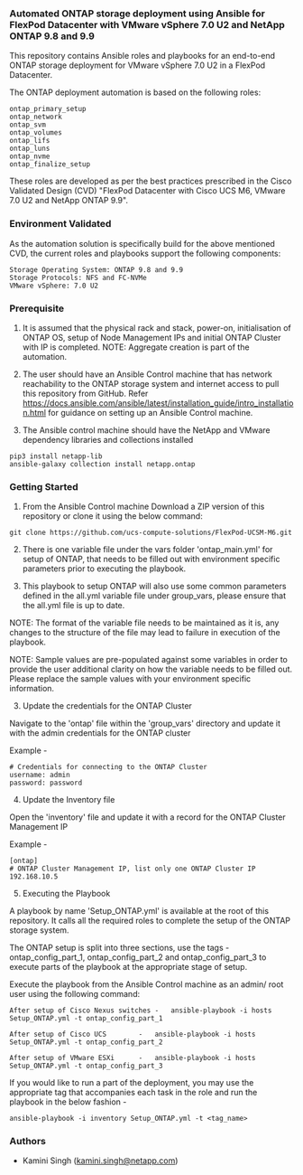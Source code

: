 ### Automated ONTAP storage deployment using Ansible for FlexPod Datacenter with VMware vSphere 7.0 U2 and NetApp ONTAP 9.8 and 9.9
 
This repository contains Ansible roles and playbooks for an end-to-end ONTAP storage deployment for VMware vSphere 7.0 U2 in a FlexPod Datacenter.

The ONTAP deployment automation is based on the following roles:

	ontap_primary_setup
	ontap_network
	ontap_svm
	ontap_volumes
	ontap_lifs
	ontap_luns
	ontap_nvme
	ontap_finalize_setup

These roles are developed as per the best practices prescribed in the Cisco Validated Design (CVD) "FlexPod Datacenter with Cisco UCS M6, VMware 7.0 U2 and NetApp ONTAP 9.9".

### Environment Validated

As the automation solution is specifically build for the above mentioned CVD, the current roles and playbooks support the following components:

	Storage Operating System: ONTAP 9.8 and 9.9
	Storage Protocols: NFS and FC-NVMe
	VMware vSphere: 7.0 U2

### Prerequisite

1. It is assumed that the physical rack and stack, power-on, initialisation of ONTAP OS, setup of Node Management IPs and initial ONTAP Cluster with IP is completed.
NOTE: Aggregate creation is part of the automation.

2. The user should have an Ansible Control machine that has network reachability to the ONTAP storage system and internet access to pull this repository from GitHub.
Refer https://docs.ansible.com/ansible/latest/installation_guide/intro_installation.html for guidance on setting up an Ansible Control machine.

3. The Ansible control machine should have the NetApp and VMware dependency libraries and collections installed

```
pip3 install netapp-lib
ansible-galaxy collection install netapp.ontap
```

### Getting Started

1. From the Ansible Control machine Download a ZIP version of this repository or clone it using the below command:
	
```
git clone https://github.com/ucs-compute-solutions/FlexPod-UCSM-M6.git
```

2. There is one variable file under the vars folder 'ontap_main.yml' for setup of ONTAP, that needs to be filled out with environment specific parameters prior to executing the playbook.

3. This playbook to setup ONTAP will also use some common parameters defined in the all.yml variable file under group_vars, please ensure that the all.yml file is up to date. 

NOTE: The format of the variable file needs to be maintained as it is, any changes to the structure of the file may lead to failure in execution of the playbook.

NOTE: Sample values are pre-populated against some variables in order to provide the user additional clarity on how the variable needs to be filled out. Please replace the sample values with your environment specific information.

3. Update the credentials for the ONTAP Cluster

Navigate to the 'ontap' file within the 'group_vars' directory and update it with the admin credentials for the ONTAP cluster 

Example -

	# Credentials for connecting to the ONTAP Cluster
	username: admin
	password: password

4. Update the Inventory file

Open the 'inventory' file and update it with a record for the ONTAP Cluster Management IP

Example -


	[ontap]
	# ONTAP Cluster Management IP, list only one ONTAP Cluster IP
	192.168.10.5

5. Executing the Playbook

A playbook by name 'Setup_ONTAP.yml' is available at the root of this repository. It calls all the required roles to complete the setup of the ONTAP storage system.

The ONTAP setup is split into three sections, use the tags - ontap_config_part_1, ontap_config_part_2 and ontap_config_part_3 to execute parts of the playbook at the appropriate stage of setup.

Execute the playbook from the Ansible Control machine as an admin/ root user using the following command:


	After setup of Cisco Nexus switches	-	ansible-playbook -i hosts Setup_ONTAP.yml -t ontap_config_part_1

	After setup of Cisco UCS		-	ansible-playbook -i hosts Setup_ONTAP.yml -t ontap_config_part_2

	After setup of VMware ESXi		-	ansible-playbook -i hosts Setup_ONTAP.yml -t ontap_config_part_3
	

If you would like to run a part of the deployment, you may use the appropriate tag that accompanies each task in the role and run the playbook in the below fashion -

	ansible-playbook -i inventory Setup_ONTAP.yml -t <tag_name>
	
### Authors

 * Kamini Singh (kamini.singh@netapp.com) 
